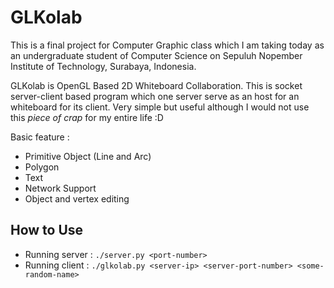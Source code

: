 # GLKolab

This is a final project for Computer Graphic class which I am taking today as an undergraduate student of Computer Science on Sepuluh Nopember Institute of Technology, Surabaya, Indonesia. 

GLKolab is OpenGL Based 2D Whiteboard Collaboration. This is socket server-client based program which one server serve as an host for an whiteboard for its client. Very simple but useful although I would not use this _piece of crap_ for my entire life :D

Basic feature :
  * Primitive Object (Line and Arc)
  * Polygon
  * Text
  * Network Support
  * Object and vertex editing

## How to Use

  * Running server : `./server.py <port-number>`
  * Running client : `./glkolab.py <server-ip> <server-port-number> <some-random-name>`
